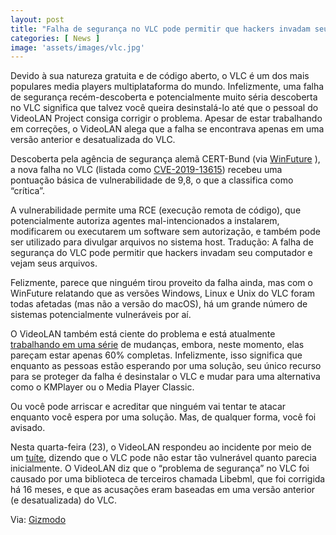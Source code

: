 ```yaml
---
layout: post
title: "Falha de segurança no VLC pode permitir que hackers invadam seu computador"
categories: [ News ]
image: 'assets/images/vlc.jpg'
---
```


Devido à sua natureza gratuita e de código aberto, o VLC é um dos mais populares media players multiplataforma do mundo. Infelizmente, uma falha de segurança recém-descoberta e potencialmente muito séria descoberta no VLC significa que talvez você queira desinstalá-lo até que o pessoal do VideoLAN Project consiga corrigir o problema. Apesar de estar trabalhando em correções, o VideoLAN alega que a falha se encontrava apenas em uma versão anterior e desatualizada do VLC.

Descoberta pela agência de segurança alemã CERT-Bund (via [WinFuture](https://winfuture.de/news,110171.html) ), a nova falha no VLC (listada como [CVE-2019-13615](https://nvd.nist.gov/vuln/detail/CVE-2019-13615)) recebeu uma pontuação básica de vulnerabilidade de 9,8, o que a classifica como “crítica”.

A vulnerabilidade permite uma RCE (execução remota de código), que potencialmente autoriza agentes mal-intencionados a instalarem, modificarem ou executarem um software sem autorização, e também pode ser utilizado para divulgar arquivos no sistema host. Tradução: A falha de segurança do VLC pode permitir que hackers invadam seu computador e vejam seus arquivos.

Felizmente, parece que ninguém tirou proveito da falha ainda, mas com o WinFuture relatando que as versões Windows, Linux e Unix do VLC foram todas afetadas (mas não a versão do macOS), há um grande número de sistemas potencialmente vulneráveis ​​por aí.

O VideoLAN também está ciente do problema e está atualmente [trabalhando em uma série](https://trac.videolan.org/vlc/ticket/22474) de mudanças, embora, neste momento, elas pareçam estar apenas 60% completas. Infelizmente, isso significa que enquanto as pessoas estão esperando por uma solução, seu único recurso para se proteger da falha é desinstalar o VLC e mudar para uma alternativa como o KMPlayer ou o Media Player Classic.

Ou você pode arriscar e acreditar que ninguém vai tentar te atacar enquanto você espera por uma solução. Mas, de qualquer forma, você foi avisado.

Nesta quarta-feira (23), o VideoLAN respondeu ao incidente por meio de um [tuíte](https://twitter.com/videolan/status/1153963312981389312), dizendo que o VLC pode não estar tão vulnerável quanto parecia inicialmente. O VideoLAN diz que o “problema de segurança” no VLC foi causado por uma biblioteca de terceiros chamada Libebml, que foi corrigida há 16 meses, e que as acusações eram baseadas em uma versão anterior (e desatualizada) do VLC.

Via: [Gizmodo](https://gizmodo.uol.com.br/falha-seguranca-vlc-hackers/)
